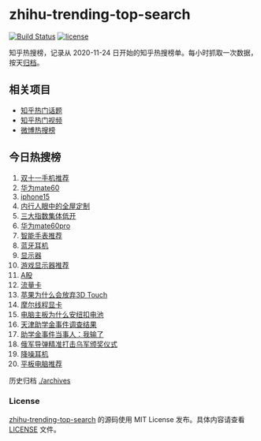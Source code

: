 # zhihu-trending-top-search

[![Build Status](https://github.com/justjavac/zhihu-trending-top-search/workflows/ci/badge.svg?branch=main)](https://github.com/justjavac/zhihu-trending-top-search/actions)
[![license](https://img.shields.io/github/license/justjavac/zhihu-trending-top-search)](https://github.com/justjavac/zhihu-trending-top-search/blob/main/LICENSE)

知乎热搜榜，记录从 2020-11-24 日开始的知乎热搜榜单。每小时抓取一次数据，按天[归档](./archives)。

## 相关项目

- [知乎热门话题](https://github.com/justjavac/zhihu-trending-hot-questions)
- [知乎热门视频](https://github.com/justjavac/zhihu-trending-hot-video)
- [微博热搜榜](https://github.com/justjavac/weibo-trending-hot-search)

## 今日热搜榜

<!-- BEGIN -->
<!-- 最后更新时间 Mon Nov 06 2023 21:11:14 GMT+0800 (China Standard Time) -->

1. [双十一手机推荐](https://www.zhihu.com/search?q=%E5%8F%8C%E5%8D%81%E4%B8%80%E6%89%8B%E6%9C%BA%E6%8E%A8%E8%8D%90)
1. [华为mate60](https://www.zhihu.com/search?q=%E5%8D%8E%E4%B8%BAmate60)
1. [iphone15](https://www.zhihu.com/search?q=iphone15)
1. [内行人眼中的全屋定制](https://www.zhihu.com/search?q=%E5%86%85%E8%A1%8C%E4%BA%BA%E7%9C%BC%E4%B8%AD%E7%9A%84%E5%85%A8%E5%B1%8B%E5%AE%9A%E5%88%B6)
1. [三大指数集体低开](https://www.zhihu.com/search?q=%E4%B8%89%E5%A4%A7%E6%8C%87%E6%95%B0%E9%9B%86%E4%BD%93%E4%BD%8E%E5%BC%80)
1. [华为mate60pro](https://www.zhihu.com/search?q=%E5%8D%8E%E4%B8%BAmate60pro)
1. [智能手表推荐](https://www.zhihu.com/search?q=%E6%99%BA%E8%83%BD%E6%89%8B%E8%A1%A8%E6%8E%A8%E8%8D%90)
1. [蓝牙耳机](https://www.zhihu.com/search?q=%E8%93%9D%E7%89%99%E8%80%B3%E6%9C%BA)
1. [显示器](https://www.zhihu.com/search?q=%E6%98%BE%E7%A4%BA%E5%99%A8)
1. [游戏显示器推荐](https://www.zhihu.com/search?q=%E6%B8%B8%E6%88%8F%E6%98%BE%E7%A4%BA%E5%99%A8%E6%8E%A8%E8%8D%90)
1. [A股](https://www.zhihu.com/search?q=A%E8%82%A1)
1. [流量卡](https://www.zhihu.com/search?q=%E6%B5%81%E9%87%8F%E5%8D%A1)
1. [苹果为什么会放弃3D Touch](https://www.zhihu.com/search?q=%E8%8B%B9%E6%9E%9C%E4%B8%BA%E4%BB%80%E4%B9%88%E4%BC%9A%E6%94%BE%E5%BC%833D%20Touch)
1. [摩尔线程显卡](https://www.zhihu.com/search?q=%E6%91%A9%E5%B0%94%E7%BA%BF%E7%A8%8B%E6%98%BE%E5%8D%A1)
1. [电脑主板为什么安纽扣电池](https://www.zhihu.com/search?q=%E7%94%B5%E8%84%91%E4%B8%BB%E6%9D%BF%E4%B8%BA%E4%BB%80%E4%B9%88%E5%AE%89%E7%BA%BD%E6%89%A3%E7%94%B5%E6%B1%A0)
1. [天津助学金事件调查结果](https://www.zhihu.com/search?q=%E5%A4%A9%E6%B4%A5%E5%8A%A9%E5%AD%A6%E9%87%91%E4%BA%8B%E4%BB%B6%E8%B0%83%E6%9F%A5%E7%BB%93%E6%9E%9C)
1. [助学金事件当事人：我输了](https://www.zhihu.com/search?q=%E5%8A%A9%E5%AD%A6%E9%87%91%E4%BA%8B%E4%BB%B6%E5%BD%93%E4%BA%8B%E4%BA%BA%EF%BC%9A%E6%88%91%E8%BE%93%E4%BA%86)
1. [俄军导弹精准打击乌军颁奖仪式](https://www.zhihu.com/search?q=%E4%BF%84%E5%86%9B%E5%AF%BC%E5%BC%B9%E7%B2%BE%E5%87%86%E6%89%93%E5%87%BB%E4%B9%8C%E5%86%9B%E9%A2%81%E5%A5%96%E4%BB%AA%E5%BC%8F)
1. [降噪耳机](https://www.zhihu.com/search?q=%E9%99%8D%E5%99%AA%E8%80%B3%E6%9C%BA)
1. [平板电脑推荐](https://www.zhihu.com/search?q=%E5%B9%B3%E6%9D%BF%E7%94%B5%E8%84%91%E6%8E%A8%E8%8D%90)

<!-- END -->

历史归档 [./archives](./archives)

### License

[zhihu-trending-top-search](https://github.com/justjavac/zhihu-trending-top-search) 的源码使用 MIT License
发布。具体内容请查看 [LICENSE](./LICENSE) 文件。
